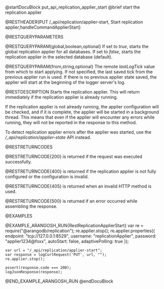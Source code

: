 
@startDocuBlock put_api_replication_applier_start
@brief start the replication applier

@RESTHEADER{PUT /_api/replication/applier-start, Start replication applier,handleCommandApplierStart}

@RESTQUERYPARAMETERS

@RESTQUERYPARAM{global,boolean,optional}
If set to *true*, starts the global replication applier for all
databases. If set to *false*, starts the replication applier in the
selected database (default).

@RESTQUERYPARAM{from,string,optional}
The remote *lastLogTick* value from which to start applying. If not specified,
the last saved tick from the previous applier run is used. If there is no
previous applier state saved, the applier will start at the beginning of the
logger server's log.

@RESTDESCRIPTION
Starts the replication applier. This will return immediately if the
replication applier is already running.

If the replication applier is not already running, the applier configuration
will be checked, and if it is complete, the applier will be started in a
background thread. This means that even if the applier will encounter any
errors while running, they will not be reported in the response to this
method.

To detect replication applier errors after the applier was started, use the
*/_api/replication/applier-state* API instead.

@RESTRETURNCODES

@RESTRETURNCODE{200}
is returned if the request was executed successfully.

@RESTRETURNCODE{400}
is returned if the replication applier is not fully configured or the
configuration is invalid.

@RESTRETURNCODE{405}
is returned when an invalid HTTP method is used.

@RESTRETURNCODE{500}
is returned if an error occurred while assembling the response.

@EXAMPLES

@EXAMPLE_ARANGOSH_RUN{RestReplicationApplierStart}
    var re = require("@arangodb/replication");
    re.applier.stop();
    re.applier.properties({
      endpoint: "tcp://127.0.0.1:8529",
      username: "replicationApplier",
      password: "applier1234@foxx",
      autoStart: false,
      adaptivePolling: true
    });

    var url = "/_api/replication/applier-start";
    var response = logCurlRequest('PUT', url, "");
    re.applier.stop();

    assert(response.code === 200);
    logJsonResponse(response);
@END_EXAMPLE_ARANGOSH_RUN
@endDocuBlock
